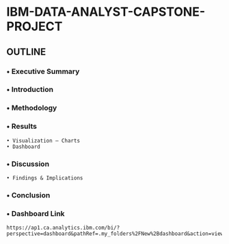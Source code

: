 # IBM-DATA-ANALYST-CAPSTONE-PROJECT

## OUTLINE
  ### • Executive Summary
  ### • Introduction
  ### • Methodology
  ### • Results
    • Visualization – Charts
    • Dashboard
  ### • Discussion
    • Findings & Implications
 ### • Conclusion
 ### • Dashboard Link
    https://ap1.ca.analytics.ibm.com/bi/?perspective=dashboard&pathRef=.my_folders%2FNew%2Bdashboard&action=view&mode=dashboard&subView=model00000186def4e0d3_00000000 
